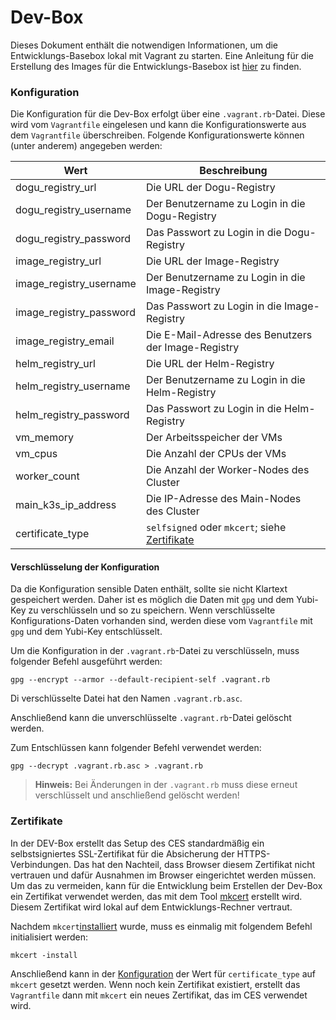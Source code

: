 # Dev-Box

Dieses Dokument enthält die notwendigen Informationen, um die Entwicklungs-Basebox lokal mit Vagrant zu starten.
Eine Anleitung für die Erstellung des Images für die Entwicklungs-Basebox ist [hier](./building_basebox_de.md) zu
finden.

### Konfiguration

Die Konfiguration für die Dev-Box erfolgt über eine `.vagrant.rb`-Datei. Diese wird vom `Vagrantfile` eingelesen und
kann die Konfigurationswerte aus dem `Vagrantfile` überschreiben.
Folgende Konfigurationswerte können (unter anderem) angegeben werden:

| Wert                    | Beschreibung                                                  |
|-------------------------|---------------------------------------------------------------|
| dogu_registry_url       | Die URL der Dogu-Registry                                     |
| dogu_registry_username  | Der Benutzername zu Login in die Dogu-Registry                |
| dogu_registry_password  | Das Passwort zu Login in die Dogu-Registry                    |
| image_registry_url      | Die URL der Image-Registry                                    |
| image_registry_username | Der Benutzername zu Login in die Image-Registry               |
| image_registry_password | Das Passwort zu Login in die Image-Registry                   |
| image_registry_email    | Die E-Mail-Adresse des Benutzers der Image-Registry           |
| helm_registry_url       | Die URL der Helm-Registry                                     |
| helm_registry_username  | Der Benutzername zu Login in die Helm-Registry                |
| helm_registry_password  | Das Passwort zu Login in die Helm-Registry                    |
| vm_memory               | Der Arbeitsspeicher der VMs                                   |
| vm_cpus                 | Die Anzahl der CPUs der VMs                                   |
| worker_count            | Die Anzahl der Worker-Nodes des Cluster                       |
| main_k3s_ip_address     | Die IP-Adresse des Main-Nodes des Cluster                     |
| certificate_type        | `selfsigned` oder `mkcert`; siehe [Zertifikate](#zertifikate) |

#### Verschlüsselung der Konfiguration

Da die Konfiguration sensible Daten enthält, sollte sie nicht Klartext gespeichert werden.
Daher ist es möglich die Daten mit `gpg` und dem Yubi-Key zu verschlüsseln und so zu speichern.
Wenn verschlüsselte Konfigurations-Daten vorhanden sind, werden diese vom `Vagrantfile` mit `gpg` und dem Yubi-Key
entschlüsselt.

Um die Konfiguration in der `.vagrant.rb`-Datei zu verschlüsseln, muss folgender Befehl ausgeführt werden:

```shell
gpg --encrypt --armor --default-recipient-self .vagrant.rb
```
Di verschlüsselte Datei hat den Namen `.vagrant.rb.asc`.

Anschließend kann die unverschlüsselte `.vagrant.rb`-Datei gelöscht werden.

Zum Entschlüssen kann folgender Befehl verwendet werden:

```shell
gpg --decrypt .vagrant.rb.asc > .vagrant.rb
```

> **Hinweis:** Bei Änderungen in der `.vagrant.rb` muss diese erneut verschlüsselt und anschließend gelöscht werden!

### Zertifikate
In der DEV-Box erstellt das Setup des CES standardmäßig ein selbstsigniertes SSL-Zertifikat für die Absicherung der HTTPS-Verbindungen.
Das hat den Nachteil, dass Browser diesem Zertifikat nicht vertrauen und dafür Ausnahmen im Browser eingerichtet werden müssen.
Um das zu vermeiden, kann für die Entwicklung beim Erstellen der Dev-Box ein Zertifikat verwendet werden, das mit dem Tool [mkcert](https://github.com/FiloSottile/mkcert) erstellt wird. 
Diesem Zertifikat wird lokal auf dem Entwicklungs-Rechner vertraut.

Nachdem `mkcert`[installiert](https://github.com/FiloSottile/mkcert#installation) wurde, muss es einmalig mit folgendem Befehl initialisiert werden:
```shell
mkcert -install
```

Anschließend kann in der [Konfiguration](#konfiguration) der Wert für `certificate_type` auf `mkcert` gesetzt werden.
Wenn noch kein Zertifikat existiert, erstellt das `Vagrantfile` dann mit `mkcert` ein neues Zertifikat, das im CES verwendet wird.
